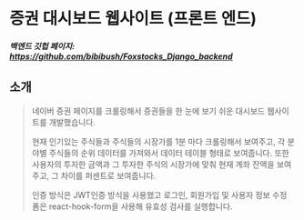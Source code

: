 # 증권 대시보드 웹사이트 (프론트 엔드)
##### 백엔드 깃헙 페이지: https://github.com/bibibush/Foxstocks_Django_backend

## 소개
> 네이버 증권 페이지를 크롤링해서 증권들을 한 눈에 보기 쉬운 대시보드 웹사이트를 개발했습니다.
>
> 현재 인기있는 주식들과 주식들의 시장가를 1분 마다 크롤링해서 보여주고, 각 분야별 주식들의 순위 데이터를 가져와서 데이터 테이블 형태로 보여줍니다.
> 또한 사용자의 투자한 금액과 그 투자한 주식의 시장가에 맞춰 현재 계좌 잔액을 보여주고, 그 차이를 퍼센트로 보여줍니다.
>
> 인증 방식은 JWT인증 방식을 사용했고 로그인, 회원가입 및 사용자 정보 수정 폼은 react-hook-form을 사용해 유효성 검사를 실행합니다.
